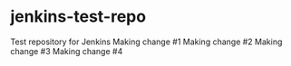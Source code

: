 jenkins-test-repo
=================

Test repository for Jenkins
Making change #1
Making change #2
Making change #3
Making change #4
